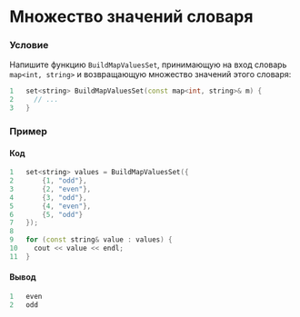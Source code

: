 # Множество значений словаря

### Условие
 
Напишите функцию `BuildMapValuesSet`, принимающую на вход словарь `map<int, string>` и возвращающую множество значений этого словаря:

```c++
1   set<string> BuildMapValuesSet(const map<int, string>& m) {
2     // ...
3   }
```

### Пример

#### Код

```c++
1   set<string> values = BuildMapValuesSet({
2       {1, "odd"},
3       {2, "even"},
4       {3, "odd"},
5       {4, "even"},
6       {5, "odd"}
7   });
8
9   for (const string& value : values) {
10    cout << value << endl;
11  }
```

#### Вывод

```objectivec
1   even
2   odd
```
